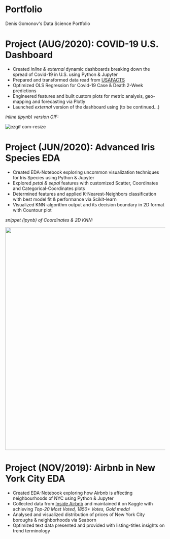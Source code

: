 # Portfolio
Denis Gomonov's Data Science Portfolio

# Project (AUG/2020): COVID-19 U.S. Dashboard
* Created _inline & external_ dynamic dashboards breaking down the spread of Covid-19 in U.S. using Python & Jupyter
* Prepared and transformed data read from [USAFACTS](https://usafacts.org/visualizations/coronavirus-covid-19-spread-map/)
* Optimized OLS Regression for Covid-19 Case & Death 2-Week predictions
* Engineered features and built custom plots for metric analysis, geo-mapping and forecasting via Plotly
* Launched _external_ version of the dashboard using (to be continued...)

_inline (ipynb) version GIF:_

![ezgif com-resize](https://user-images.githubusercontent.com/34199193/89116356-47d0bd80-d461-11ea-8d8a-21cde54fd210.gif)

# Project (JUN/2020): Advanced Iris Species EDA
* Created EDA-Notebook exploring uncommon visualization techniques for Iris Species using Python & Jupyter
* Explored _petal & sepal_ features with customized Scatter, Coordinates and Categorical-Coordinates plots
* Determined features and applied K-Nearest-Neighbors classification with best model fit & performance via Scikit-learn
* Visualized KNN-algorithm output and its decision boundary in 2D format with Countour plot

_snippet (ipynb) of Coordinates & 2D KNN:_

<img src="https://user-images.githubusercontent.com/34199193/89117389-620f9900-d46b-11ea-8de1-d2e33fbe6a8f.png" width="700" >

# Project (NOV/2019): Airbnb in New York City EDA
* Created EDA-Notebook exploring how Airbnb is affecting neighbourhoods of NYC using Python & Jupyter
* Collected data from [Inside Airbnb](http://insideairbnb.com/) and maintained it on Kaggle with achieving _Top-20 Most Voted, 1850+ Votes, Gold medal_
* Analysed and visualized distribution of prices of New York City boroughs & neighborhoods via Seaborn
* Optimized text data presented and provided with listing-titles insights on trend terminology 
